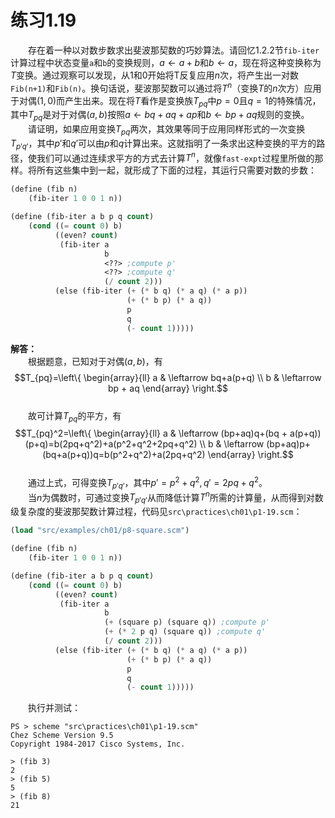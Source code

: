 # 练习1.19
&emsp;&emsp;存在着一种以对数步数求出斐波那契数的巧妙算法。请回忆1.2.2节`fib-iter`计算过程中状态变量`a`和`b`的变换规则，$a \leftarrow a+b$和$b \leftarrow a$，现在将这种变换称为$T$变换。通过观察可以发现，从1和0开始将T反复应用$n$次，将产生出一对数`Fib(n+1)`和`Fib(n)`。换句话说，斐波那契数可以通过将$T^n$（变换$T$的$n$次方）应用于对偶$(1,0)$而产生出来。现在将$T$看作是变换族$T_{pq}$中$p=0$且$q=1$的特殊情况，其中$T_{pq}$是对于对偶$(a,b)$按照$a \leftarrow bq+aq+ap$和$b \leftarrow bp+aq$规则的变换。  
&emsp;&emsp;请证明，如果应用变换$T_{pq}$两次，其效果等同于应用同样形式的一次变换$T_{p'q'}$，其中$p'$和$q'$可以由$p$和$q$计算出来。这就指明了一条求出这种变换的平方的路径，使我们可以通过连续求平方的方式去计算$T^n$，就像`fast-expt`过程里所做的那样。将所有这些集中到一起，就形成了下面的过程，其运行只需要对数的步数：  
```lisp
(define (fib n)
    (fib-iter 1 0 0 1 n))

(define (fib-iter a b p q count)
    (cond ((= count 0) b)
          ((even? count) 
           (fib-iter a 
                     b 
                     <??> ;compute p'
                     <??> ;compute q'
                     (/ count 2)))
          (else (fib-iter (+ (* b q) (* a q) (* a p))
                          (+ (* b p) (* a q))
                          p
                          q
                          (- count 1)))))
```

**解答：**  
&emsp;&emsp;根据题意，已知对于对偶$(a,b)$，有$$T_{pq}=\left\{ 
\begin{array}{ll}
a & \leftarrow bq+a(p+q) \\
b & \leftarrow bp + aq
\end{array}
\right.$$  
&emsp;&emsp;故可计算$T_{pq}$的平方，有$$T_{pq}^2=\left\{
\begin{array}{ll}
a & \leftarrow (bp+aq)q+(bq + a(p+q))(p+q)=b(2pq+q^2)+a(p^2+q^2+2pq+q^2) \\
b & \leftarrow (bp+aq)p+(bq+a(p+q))q=b(p^2+q^2)+a(2pq+q^2) 
\end{array}
\right.$$  
&emsp;&emsp;通过上式，可得变换$T_{p'q'}$，其中$p'=p^2+q^2,q'=2pq+q^2$。  
&emsp;&emsp;当$n$为偶数时，可通过变换$T_{p'q'}$从而降低计算$T^n$所需的计算量，从而得到对数级复杂度的斐波那契数计算过程，代码见`src\practices\ch01\p1-19.scm`：  
```lisp
(load "src/examples/ch01/p8-square.scm")

(define (fib n)
    (fib-iter 1 0 0 1 n))

(define (fib-iter a b p q count)
    (cond ((= count 0) b)
          ((even? count) 
           (fib-iter a 
                     b 
                     (+ (square p) (square q)) ;compute p'
                     (+ (* 2 p q) (square q)) ;compute q'
                     (/ count 2)))
          (else (fib-iter (+ (* b q) (* a q) (* a p))
                          (+ (* b p) (* a q))
                          p
                          q
                          (- count 1)))))
```
&emsp;&emsp;执行并测试：  
```shell
PS > scheme "src\practices\ch01\p1-19.scm"
Chez Scheme Version 9.5
Copyright 1984-2017 Cisco Systems, Inc.

> (fib 3)
2
> (fib 5)
5
> (fib 8)
21
```